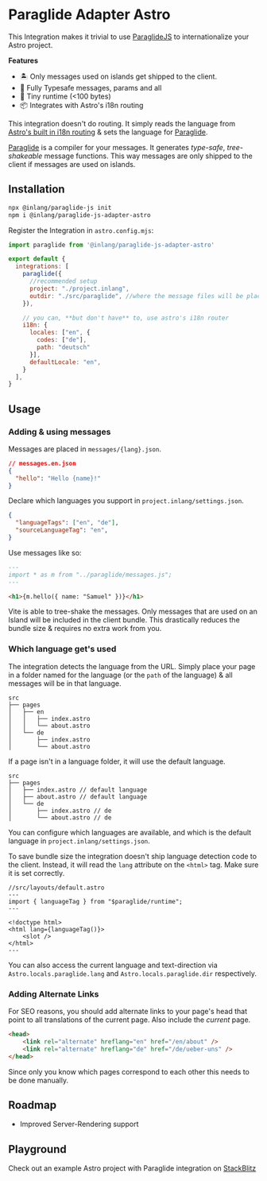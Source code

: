 # Paraglide Adapter Astro

This Integration makes it trivial to use [ParaglideJS](https://inlang.com/m/gerre34r/library-inlang-paraglideJs) to internationalize your Astro project.

**Features**

- 🏝️ Only messages used on islands get shipped to the client.
- 🛟 Fully Typesafe messages, params and all
- 🤏 Tiny runtime (<100 bytes)
- 📦 Integrates with Astro's i18n routing

This integration doesn't do routing. It simply reads the language from [Astro's built in i18n routing](https://docs.astro.build/en/guides/internationalization/) & sets the language for [Paraglide](https://inlang.com/m/gerre34r/library-inlang-paraglideJs).

[Paraglide](https://inlang.com/m/gerre34r/library-inlang-paraglideJs) is a compiler for your messages. It generates _type-safe_, _tree-shakeable_ message functions. This way messages are only shipped to the client if messages are used on islands. 

## Installation

```bash
npx @inlang/paraglide-js init
npm i @inlang/paraglide-js-adapter-astro
```

Register the Integration in `astro.config.mjs`:

```js
import paraglide from '@inlang/paraglide-js-adapter-astro'

export default {
  integrations: [
    paraglide({
      //recommended setup
      project: "./project.inlang", 
      outdir: "./src/paraglide", //where the message files will be placed
    }),

    // you can, **but don't have** to, use astro's i18n router
    i18n: {
      locales: ["en", {
        codes: ["de"],
        path: "deutsch"
      }],
      defaultLocale: "en",
    }
  ],
}
```

## Usage

### Adding & using messages
Messages are placed in `messages/{lang}.json`. 

```json
// messages.en.json
{
  "hello": "Hello {name}!"
}
```

Declare which languages you support in `project.inlang/settings.json`.

```json
{
  "languageTags": ["en", "de"],
  "sourceLanguageTag": "en",
}
```

Use messages like so:

```markdown
---
import * as m from "../paraglide/messages.js";
---

<h1>{m.hello({ name: "Samuel" })}</h1>
```

Vite is able to tree-shake the messages. Only messages that are used on an Island will be included in the client bundle. This drastically reduces the bundle size & requires no extra work from you.

### Which language get's used

The integration detects the language from the URL. Simply place your page in a folder named for the language (or the `path` of the language) & all messages will be in that language.

```filesystem
src
├── pages
│   ├── en
│   │   ├── index.astro
│   │   └── about.astro
│   └── de
│       ├── index.astro
│       └── about.astro
```

If a page isn't in a language folder, it will use the default language.

```filesystem
src
├── pages
│   ├── index.astro // default language
│   ├── about.astro // default language
│   └── de
│       ├── index.astro // de
│       └── about.astro // de
```

You can configure which languages are available, and which is the default language in `project.inlang/settings.json`. 

To save bundle size the integration doesn't ship language detection code to the client. Instead, it will read the `lang` attribute on the `<html>` tag. Make sure it is set correctly.

```astro
//src/layouts/default.astro
---
import { languageTag } from "$paraglide/runtime";
---

<!doctype html>
<html lang={languageTag()}>
    <slot />
</html>
---
```

You can also access the current language and text-direction via `Astro.locals.paraglide.lang` and `Astro.locals.paraglide.dir` respectively.

### Adding Alternate Links

For SEO reasons, you should add alternate links to your page's head that point to all translations of the current page. Also include the _current_ page. 

```html
<head>
    <link rel="alternate" hreflang="en" href="/en/about" />
    <link rel="alternate" hreflang="de" href="/de/ueber-uns" />
</head>
```

Since only you know which pages correspond to each other this needs to be done manually.

## Roadmap
- Improved Server-Rendering support

## Playground

Check out an example Astro project with Paraglide integration on [StackBlitz](https://stackblitz.com/~/github.com/LorisSigrist/paraglide-astro-example)